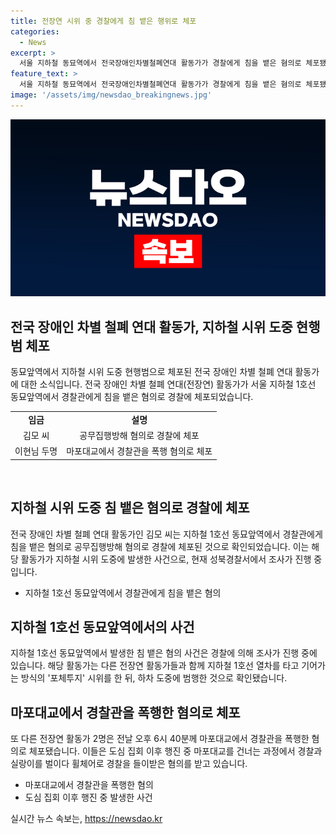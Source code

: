 ```yaml
---
title: 전장연 시위 중 경찰에게 침 뱉은 행위로 체포
categories:
  - News
excerpt: >
  서울 지하철 동묘역에서 전국장애인차별철폐연대 활동가가 경찰에게 침을 뱉은 혐의로 체포됐다. 이전에도 마포대교에서 경찰에게 폭행을 저지른 활동가가 있다. 활동가는 경찰의 행진방해와 물리력 행사에 항의하고 있다.
feature_text: >
  서울 지하철 동묘역에서 전국장애인차별철폐연대 활동가가 경찰에게 침을 뱉은 혐의로 체포됐다. 이전에도 마포대교에서 경찰에게 폭행을 저지른 활동가가 있다. 활동가는 경찰의 행진방해와 물리력 행사에 항의하고 있다.
image: '/assets/img/newsdao_breakingnews.jpg'
---
```


<p><img src="/assets/img/newsdao_breakingnews.jpg" alt="firstkoreanews 속보" /></p>

<h2 data-ke-size="size26">전국 장애인 차별 철폐 연대 활동가, 지하철 시위 도중 현행범 체포</h2>

<p data-ke-size="size16">동묘앞역에서 지하철 시위 도중 현행범으로 체포된 전국 장애인 차별 철폐 연대 활동가에 대한 소식입니다. 전국 장애인 차별 철폐 연대(전장연) 활동가가 서울 지하철 1호선 동묘앞역에서 경찰관에게 침을 뱉은 혐의로 경찰에 체포되었습니다.</p>

<table>
    <tr>
        <td style="text-align: center; height: 17px;"><b>임금</b></td>
        <td style="text-align: center; height: 17px;"><b>설명</b></td>
    </tr>
    <tr>
        <td style="text-align: center; height: 17px;">김모 씨</td>
        <td style="text-align: center; height: 17px;">공무집행방해 혐의로 경찰에 체포</td>
    </tr>
    <tr>
        <td style="text-align: center; height: 17px;">이현님 두명</td>
        <td style="text-align: center; height: 17px;">마포대교에서 경찰관을 폭행 혐의로 체포</td>
    </tr>
</table>

<p data-ke-size="size16">&nbsp;</p>

<h2 data-ke-size="size26">지하철 시위 도중 침 뱉은 혐의로 경찰에 체포</h2>

<p data-ke-size="size16">전국 장애인 차별 철폐 연대 활동가인 김모 씨는 지하철 1호선 동묘앞역에서 경찰관에게 침을 뱉은 혐의로 공무집행방해 혐의로 경찰에 체포된 것으로 확인되었습니다. 이는 해당 활동가가 지하철 시위 도중에 발생한 사건으로, 현재 성북경찰서에서 조사가 진행 중입니다.</p>

<ul>
    <li>지하철 1호선 동묘앞역에서 경찰관에게 침을 뱉은 혐의</li>
</ul>

<h2 data-ke-size="size26">지하철 1호선 동묘앞역에서의 사건</h2>

<p data-ke-size="size16">지하철 1호선 동묘앞역에서 발생한 침 뱉은 혐의 사건은 경찰에 의해 조사가 진행 중에 있습니다. 해당 활동가는 다른 전장연 활동가들과 함께 지하철 1호선 열차를 타고 기어가는 방식의 '포체투지' 시위를 한 뒤, 하차 도중에 범행한 것으로 확인됐습니다.</p>

<h2 data-ke-size="size26">마포대교에서 경찰관을 폭행한 혐의로 체포</h2>

<p data-ke-size="size16">또 다른 전장연 활동가 2명은 전날 오후 6시 40분께 마포대교에서 경찰관을 폭행한 혐의로 체포됐습니다. 이들은 도심 집회 이후 행진 중 마포대교를 건너는 과정에서 경찰과 실랑이를 벌이다 휠체어로 경찰을 들이받은 혐의를 받고 있습니다.</p>

<ul>
    <li>마포대교에서 경찰관을 폭행한 혐의</li>
    <li>도심 집회 이후 행진 중 발생한 사건</li>
</ul>
실시간 뉴스 속보는, <a href="https://newsdao.kr" rel="dofollow">https://newsdao.kr</a>


